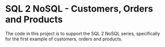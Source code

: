 # SQL 2 NoSQL - Customers, Orders and Products

The code in this project is to support the SQL 2 NoSQL series, specifically
for the first example of customers, orders and products.

